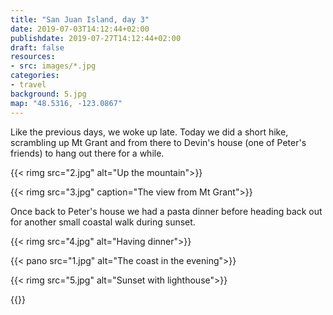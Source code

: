 ```yaml
---
title: "San Juan Island, day 3"
date: 2019-07-03T14:12:44+02:00
publishdate: 2019-07-27T14:12:44+02:00
draft: false
resources:
- src: images/*.jpg
categories:
- travel
background: 5.jpg
map: "48.5316, -123.0867"
---
```


Like the previous days, we woke up late. Today we did a short hike, scrambling
up Mt Grant and from there to Devin's house (one of Peter's friends) to hang out
there for a while.

<!--more-->
{{< rimg src="2.jpg" alt="Up the mountain">}}

{{< rimg src="3.jpg" caption="The view from Mt Grant">}}

Once back to Peter's house we had a pasta dinner before heading back out for
another small coastal walk during sunset.

{{< rimg src="4.jpg" alt="Having dinner">}}

{{< pano src="1.jpg" alt="The coast in the evening">}}

{{< rimg src="5.jpg" alt="Sunset with lighthouse">}}

{{<nextday>}}
